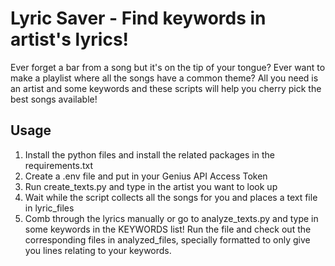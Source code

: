 # Lyric Saver - Find keywords in artist's lyrics!
Ever forget a bar from a song but it's on the tip of your tongue? Ever want to make a playlist where all the songs have a common theme? All you need is an artist and some keywords and these scripts will help you cherry pick the best songs available!
## Usage

 1. Install the python files and install the related packages in the
    requirements.txt 
 2. Create a .env file and put in your Genius API Access Token 
 3. Run create_texts.py and type in the artist you want to look up 
 4. Wait while the script collects all the songs for you and places a text file in lyric_files 
 5. Comb through the lyrics manually or go to analyze_texts.py and type in some keywords in the KEYWORDS list! Run the file and check out the corresponding files in
    analyzed_files, specially formatted to only give you lines relating
    to your keywords.

